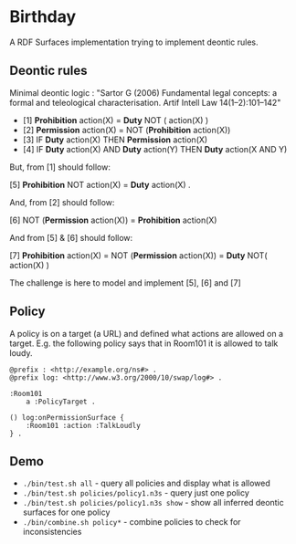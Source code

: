 # Birthday

A RDF Surfaces implementation trying to implement deontic rules.

## Deontic rules

Minimal deontic logic : "Sartor G (2006) Fundamental legal concepts: a formal and teleological characterisation. Artif Intell Law 14(1–2):101–142"

- [1] **Prohibition** action(X) = **Duty** NOT ( action(X) )
- [2] **Permission** action(X) = NOT (**Prohibition** action(X))
- [3] IF **Duty** action(X) THEN **Permission** action(X)
- [4] IF **Duty** action(X) AND **Duty** action(Y) THEN **Duty** action(X AND Y)

But, from [1] should follow:

[5] **Prohibition** NOT action(X) = **Duty** action(X) .

And, from [2] should follow:

[6] NOT (**Permission** action(X)) = **Prohibition** action(X)

And from [5] & [6] should follow:

[7] **Prohibition** action(X) = NOT (**Permission** action(X)) = **Duty** NOT( action(X) )

The challenge is here to model and implement [5], [6] and [7]

## Policy

A policy is on a target (a URL) and defined what actions are allowed on a target. E.g. the following policy says that in Room101 it is allowed to talk loudy.
 
```
@prefix : <http://example.org/ns#> .
@prefix log: <http://www.w3.org/2000/10/swap/log#> .

:Room101 
    a :PolicyTarget .

() log:onPermissionSurface {
    :Room101 :action :TalkLoudly 
} .
```

## Demo

- `./bin/test.sh all` - query all policies and display what is allowed
- `./bin/test.sh policies/policy1.n3s` - query just one policy 
- `./bin/test.sh policies/policy1.n3s show` - show all inferred deontic surfaces for one policy
- `./bin/combine.sh policy*` - combine policies to check for inconsistencies
